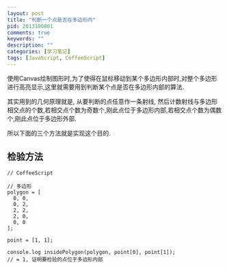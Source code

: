 ```yaml
---
layout: post
title: "判断一个点是否在多边形内"
pid: 2013100801
comments: true
keywords: ""
description: ""
categories: [学习笔记]
tags: [JavaScript, CoffeeScript]
---
```

使用Canvas绘制图形时,为了使得在鼠标移动到某个多边形内部时,对整个多边形进行高亮显示,这里就需要用到判断某个点是否在多边形内部的算法.

其实用到的几何原理就是,
从要判断的点任意作一条射线, 然后计数射线与多边形相交点的个数,若相交点个数为奇数个,刚此点位于多边形内部,若相交点个数为偶数个,刚此点位于多边形外部.

所以下面的三个方法就是实现这个目的.

<script src="https://gist.github.com/Jeremial/7098115.js"></script>

## 检验方法

    // CoffeeScript

    // 多边形
    polygon = [
      0, 0,
      0, 2,
      2, 2,
      2, 0,
      0, 0
    ];

    point = [1, 1];

    console.log insidePolygon(polygon, point[0], point[1]);
    // = 1, 证明要检验的点位于多边形内部
